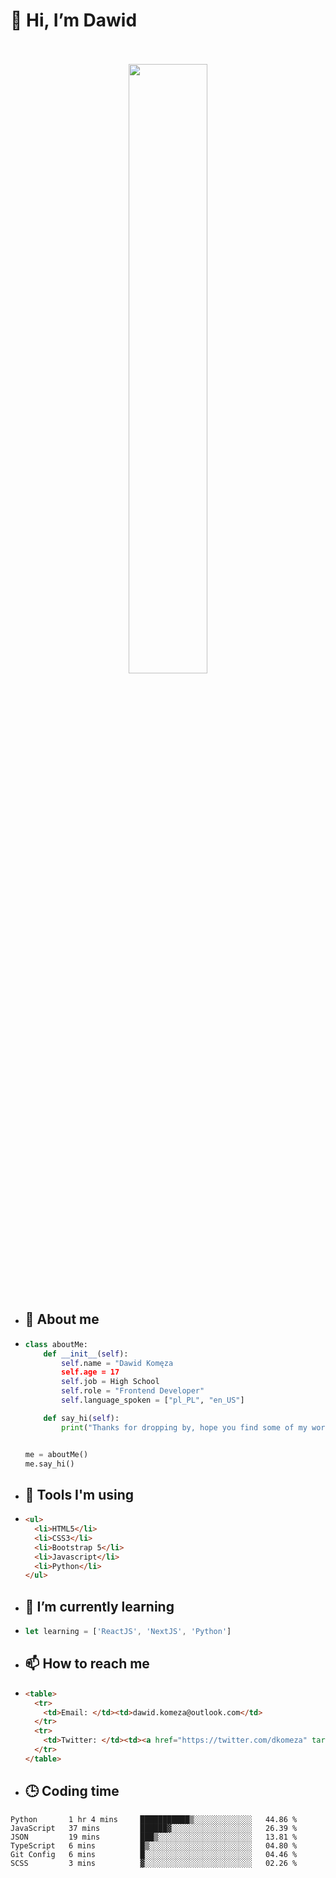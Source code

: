 <h1>👋 Hi, I’m Dawid</h1>
<p align="center">
   <br>
   <br>
   <img src="https://user-images.githubusercontent.com/106035813/169717090-b330e670-ddca-48c9-8b2d-2290dfb78111.png" width="50%">
   <br>
   <br>
</p>



- <h2>💁 About me</h2>
- ```Python
  class aboutMe:
      def __init__(self):
          self.name = "Dawid Komęza
          self.age = 17
          self.job = High School
          self.role = "Frontend Developer"
          self.language_spoken = ["pl_PL", "en_US"]

      def say_hi(self):
          print("Thanks for dropping by, hope you find some of my work interesting.")


  me = aboutMe()
  me.say_hi()
  ```
  
- <h2>🔨 Tools I'm using</h2>
- ```html
  <ul>
    <li>HTML5</li>
    <li>CSS3</li>
    <li>Bootstrap 5</li>
    <li>Javascript</li>
    <li>Python</li>
  </ul>
  
- <h2>🌱 I’m currently learning</h2>
- ```javascript
  let learning = ['ReactJS', 'NextJS', 'Python']
  ```
  
- <h2>📫 How to reach me</h2>
- ```html
  <table>
    <tr>
      <td>Email: </td><td>dawid.komeza@outlook.com</td>
    </tr>
    <tr>
      <td>Twitter: </td><td><a href="https://twitter.com/dkomeza" target="_blank">@dkomeza</a></td>
    </tr>
  </table>
  
- <h2>🕒 Coding time</h2>
   <!--START_SECTION:waka-->

```text
Python       1 hr 4 mins     ███████████▒░░░░░░░░░░░░░   44.86 %
JavaScript   37 mins         ██████▓░░░░░░░░░░░░░░░░░░   26.39 %
JSON         19 mins         ███▒░░░░░░░░░░░░░░░░░░░░░   13.81 %
TypeScript   6 mins          █▒░░░░░░░░░░░░░░░░░░░░░░░   04.80 %
Git Config   6 mins          █░░░░░░░░░░░░░░░░░░░░░░░░   04.46 %
SCSS         3 mins          ▓░░░░░░░░░░░░░░░░░░░░░░░░   02.26 %
```

<!--END_SECTION:waka-->
